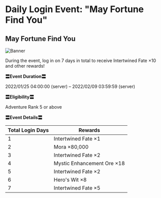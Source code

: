 # Daily Login Event: "May Fortune Find You"
## May Fortune Find You
![Banner](https://uploadstatic-sea.mihoyo.com/announcement/2021/12/16/d1cd598786a3ef92e5b87f919e0463a4_6725946796661751898.jpg)

During the event, log in on 7 days in total to receive Intertwined Fate ×10 and other rewards!

**〓Event Duration〓**

2022/01/25 04:00:00 (server) – 2022/02/09 03:59:59 (server)

**〓Eligibility〓**

Adventure Rank 5 or above

**〓Event Details〓**

**Total Login Days** | **Rewards**
--- | ---
1 | Intertwined Fate ×1
2 | Mora ×80,000
3 | Intertwined Fate ×2
4 | Mystic Enhancement Ore ×18
5 | Intertwined Fate ×2
6 | Hero's Wit ×8
7 | Intertwined Fate ×5
